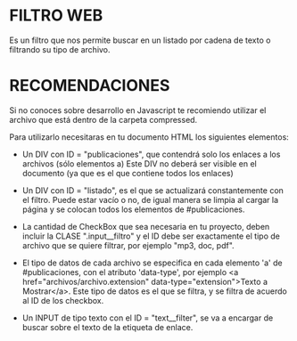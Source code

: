 # FILTRO WEB
Es un filtro que nos permite buscar en un listado por cadena de texto o filtrando su tipo de archivo.

# RECOMENDACIONES
Si no conoces sobre desarrollo en Javascript te recomiendo utilizar el archivo que está dentro de la carpeta compressed.

Para utilizarlo necesitaras en tu documento HTML los siguientes elementos:
- Un DIV con ID = "publicaciones", que contendrá solo los enlaces a los archivos (sólo elementos a)
		Este DIV no deberá ser visible en el documento (ya que es el que contiene todos los enlaces)

- Un DIV con ID = "listado", es el que se actualizará constantemente con el filtro.
	Puede estar vacío o no, de igual manera se limpia al cargar la página y se colocan todos los elementos de #publicaciones.

- La cantidad de CheckBox que sea necesaria en tu proyecto, deben incluir la CLASE ".input__filtro" y el ID debe ser exactamente el tipo de archivo que se quiere filtrar, por ejemplo "mp3, doc, pdf".

- El tipo de datos de cada archivo se especifica en cada elemento 'a' de #publicaciones, con el atributo 'data-type', por ejemplo &lt;a href="archivos/archivo.extension" data-type="extension">Texto a Mostrar&lt;/a>.
	Este tipo de datos es el que se filtra, y se filtra de acuerdo al ID de los checkbox.

- Un INPUT de tipo texto con el ID = "text__filter", se va a encargar de buscar sobre el texto de la etiqueta de enlace.